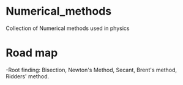 # Numerical_methods
Collection of Numerical methods used in physics

# Road map

-Root finding:  Bisection, Newton's Method, Secant, Brent's method, Ridders' method.
